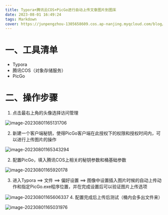 ```yaml
---
title: Typora+腾讯云COS+PicGo进行自动上传文章图片到图床
date: 2023-08-01 16:49:24
tags: Markdown
cover: https://junpengzhou-1305658609.cos.ap-nanjing.myqcloud.com/blog/github%E5%BE%8B%E5%8A%A8%E6%9C%AA%E6%9D%A5%E5%9B%BE%E7%89%87.webp
---
```

# 一、工具清单

* Typora
* 腾讯COS（对象存储服务）
* PicGo

# 二、操作步骤

1. 点击最右上角的头像选择访问管理

![image-20230801165131706](https://junpengzhou-1305658609.cos.ap-nanjing.myqcloud.com/blog/image-20230801165131706.png)

2. 新建一个客户端秘钥，使得PicGo客户端在此授权下的权限和授权时间内，可以进行上传图片的操作

![image-20230801165343294](https://junpengzhou-1305658609.cos.ap-nanjing.myqcloud.com/blog/image-20230801165343294.png)

2. 配置PicGo，填入腾讯COS上相关的秘钥参数和桶基础参数

![image-20230801165920178](https://junpengzhou-1305658609.cos.ap-nanjing.myqcloud.com/blog/image-20230801165920178.png)

3. 进入Typora ==> 文件 ==> 偏好设置 ==> 图像中设置插入图片时候的自动上传动作和指定PicGo.exe程序位置，并在完成设置后可以验证图片上传选项

![image-20230801165606337](https://junpengzhou-1305658609.cos.ap-nanjing.myqcloud.com/blog/image-20230801165606337.png)
4. 配置完成后上传后测试（桶内会多出文件来）

![image-20230801165031976](https://junpengzhou-1305658609.cos.ap-nanjing.myqcloud.com/blog/image-20230801165031976.png)
